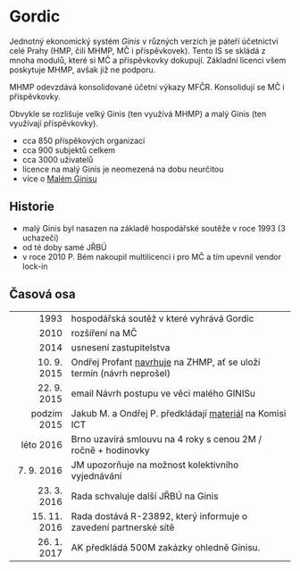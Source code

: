 
# Gordic

Jednotný ekonomický systém *Ginis* v různých verzích je páteří účetnictví celé Prahy (HMP, čili MHMP, MČ i příspěvkovek).
Tento IS se skládá z mnoha modulů, které si MČ a příspěvkovky dokupují.
Základní licenci všem poskytuje MHMP, avšak již ne podporu.

MHMP odevzdává konsolidované účetní výkazy MFČR. Konsolidují se MČ i příspěvkovky.

Obvykle se rozlišuje velký Ginis (ten využívá MHMP) a malý Ginis (ten využívají příspěvkovky).

- cca 850 příspěkových organizací
- cca 900 subjektů celkem
- cca 3000 uživatelů
- licence na malý Ginis je neomezená na dobu neurčitou
- více o [Malém Ginisu][maly-ginis]

## Historie

- malý Ginis byl nasazen na základě hospodářské soutěže v roce 1993 (3 uchazeči)
- od té doby samé JŘBÚ
- v roce 2010 P. Bém nakoupil multilicenci i pro MČ a tím upevnil vendor lock-in

## Časová osa

|              |                                                                                         |
|-------------:|-----------------------------------------------------------------------------------------|
|         1993 | hospodářská soutěž v které vyhrává Gordic                                               |
|         2010 | rozšíření na MČ                                                                         |
|         2014 | usnesení zastupitelstva     |
| 10.  9. 2015 | Ondřej Profant [navrhuje][navrh-zhmp] na ZHMP, ať se uloží termín (návrh neprošel)      |
| 22.  9. 2015 | email Návrh postupu ve věci malého GINISu                                               |
|  podzim 2015 | Jakub M. a Ondřej P. předkládají [materiál][maly-ginis] na Komisi ICT                   |
|    léto 2016 | Brno uzavírá smlouvu na 4 roky s cenou 2M / ročně + hodinovky                           |
|  7.  9. 2016 | JM upozorňuje na možnost kolektivního vyjednávání
| 23.  3. 2016 | Rada schvaluje další JŘBÚ na Ginis                                                      |
| 15. 11. 2016 | Rada dostává R-23892, který informuje o zavedení partnerské sítě                        |
| 26.  1. 2017 | AK předkládá 500M zakázky ohledně Ginisu.                                               |


[navrh-zhmp]: https://github.com/pirati-cz/KlubPraha/blob/bcc6a3f6cf4664a97d47355717e52cb678493a51/spisy/2015/137-zhmp-jes/main.md
[20m-prispevkovky]: https://praha.pirati.cz/dvacet-milionu-pro-gordic.html
[stanovisko-k-rozpoctu-2016]: https://praha.pirati.cz/rozpocet.html
[maly-ginis]: https://github.com/pirati-cz/webpraha/blob/gh-pages/assets/static/maly-ginis-aktulizovano.pdf
[teze]: https://praha.pirati.cz/rada-digitalni-strategie.html
